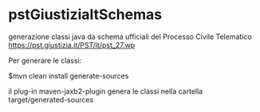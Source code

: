 # pstGiustiziaItSchemas
generazione classi java da schema  ufficiali del Processo Civile Telematico https://pst.giustizia.it/PST/it/pst_27.wp

Per generare le classi:

$mvn clean install generate-sources

il plug-in maven-jaxb2-plugin genera le classi nella cartella target/generated-sources
 